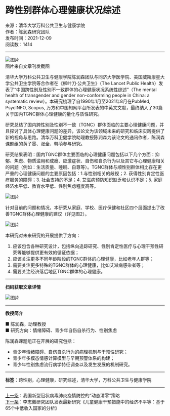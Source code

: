 # 跨性别群体心理健康状况综述

来源：清华大学万科公共卫生与健康学院  
作者：陈润森研究团队  
发布时间：2021-12-09  
阅读数：1414

---

![图片](/__local/6/3A/DB/38626DF9E36D98E19C1D686BF16_40C560B4_3D221.png?e=.png)  
图片来自文章刊发截图

清华大学万科公共卫生与健康学院陈润森团队与同济大学医学院、美国威斯康星大学公共卫生学院等合作者在《柳叶刀·公共卫生》（The Lancet Public Health）发表了“中国跨性别及性别不一致群体的心理健康状况系统性综述”（The mental health of transgender and gender non-conforming people in China: a systematic review）。本研究梳理了自1990年1月至2021年8月在PubMed, PsycINFO, Scopus, 万方和中国知网平台所发表的中英文文献，最终纳入了30篇关于国内TGNC群体心理健康的量化与质性研究。

研究总结了国内跨性别及性别不一致（TGNC）群体面临的主要心理健康问题，并且探讨了具体心理健康问题的差异，该论文为该领域未来的研究和临床实践提供了新的视角与思路。清华万科卫健学院助理教授陈润森为该论文的通讯作者，陈润森课题组的黄子墨、张全、韩萌参与研究。

研究结果表明：国内TGNC群体主要面临的心理健康问题包括以下几个方面：抑郁、焦虑、物质滥用和成瘾、应激症状、自伤和自杀行为以及其它与心理健康相关的问题（例如：生活质量、睡眠、自尊等）。TGNC群体与顺性别群体相比存在更严重的心理健康问题的主要原因包括：1.与性别相关的歧视；2. 获得性别肯定性医疗服务的障碍；3. 社会支持的不足；4. 艾滋病预防知识缺乏和认识不足；5. 家庭经济水平低、教育水平低、性别焦虑程度高等。

![图片](/__local/E/58/4E/7D81C4A7E4355126E5E466F3CE1_7B28C98C_92683.png?e=.png)

针对目前的问题和情况，本研究从家庭、学校、医疗保健和社区四个层面提出了改善TGNC群体心理健康的建议（详见图2）。

![图片](/__local/A/C6/E1/508F5F82AB58A58AED9D8042100_D8EB0700_21A14.png?e=.png)

本研究对未来研究的开展提供了方向：

1. 应该包含各种研究设计，包括纵向追踪研究、性别肯定性医疗与心理干预性研究等能够提供更有效的循证依据；
2. 应该关注更多不同年龄阶段的TGNC群体的心理健康，比如老年人群等；
3. 需要关注更多特殊的TGNC群体的心理健康，比如艾滋病感染者等；
4. 需要关注经济落后地区TGNC群体的心理健康。

---

**扫码获取文章详情**

![图片](/__local/5/FA/47/D4B675400491187704E0352E646_BAC9C0B8_15D24.png?e=.png)

---

**教授简介**   

■ 陈润森，助理教授  
■ 研究方向：情绪障碍、青少年自伤自杀行为、性别焦虑

陈润森课题组正在开展的研究包括：

- 青少年情绪障碍、自伤自杀行为的病理机制与干预性研究；
- 青少年多模态情感计算模型与早期预警体系的构建；
- 青少年性别焦虑流行病学特征调查以及发生发展的机制研究。

---

**标签**：跨性别，心理健康，研究综述，清华大学，万科公共卫生与健康学院

---

[上一条](1110.htm)：我国新型冠状病毒肺炎疫情防控的“动态清零”策略  
[下一条](1112.htm)：李志徽研究团队发表最新研究《儿童健康干预措施中的经济不平等：基于65个中低收入国家的分析》